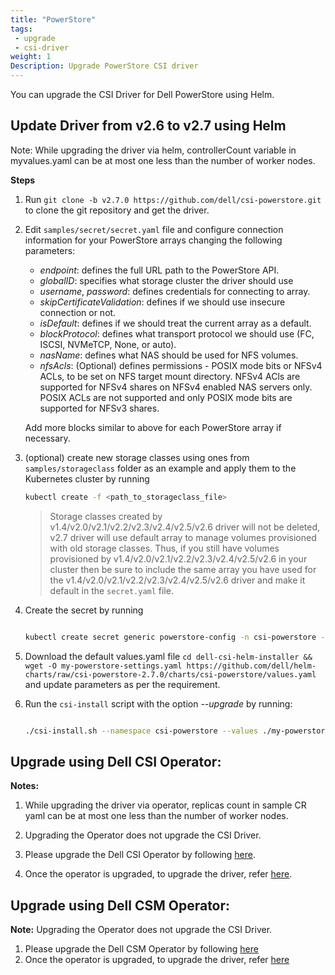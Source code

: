 ```yaml
---
title: "PowerStore"
tags:
 - upgrade
 - csi-driver
weight: 1
Description: Upgrade PowerStore CSI driver
---
```


You can upgrade the CSI Driver for Dell PowerStore using Helm.

## Update Driver from v2.6 to v2.7 using Helm

Note: While upgrading the driver via helm, controllerCount variable in myvalues.yaml can be at most one less than the number of worker nodes.

**Steps**
1. Run `git clone -b v2.7.0 https://github.com/dell/csi-powerstore.git` to clone the git repository and get the driver.
2. Edit `samples/secret/secret.yaml` file and configure connection information for your PowerStore arrays changing the following parameters:
    - *endpoint*: defines the full URL path to the PowerStore API.
    - *globalID*: specifies what storage cluster the driver should use  
    - *username*, *password*: defines credentials for connecting to array.
    - *skipCertificateValidation*: defines if we should use insecure connection or not.
    - *isDefault*: defines if we should treat the current array as a default.
    - *blockProtocol*: defines what transport protocol we should use (FC, ISCSI, NVMeTCP, None, or auto).
    - *nasName*: defines what NAS should be used for NFS volumes.
	- *nfsAcls*: (Optional) defines permissions - POSIX mode bits or NFSv4 ACLs, to be set on NFS target mount directory.
	             NFSv4 ACls are supported for NFSv4 shares on NFSv4 enabled NAS servers only. POSIX ACLs are not supported and only POSIX mode bits are supported for NFSv3 shares.
    
    Add more blocks similar to above for each PowerStore array if necessary. 
3. (optional) create new storage classes using ones from `samples/storageclass` folder as an example and apply them to the Kubernetes cluster by running 
    ```bash
    kubectl create -f <path_to_storageclass_file>
    ```
    
    >Storage classes created by v1.4/v2.0/v2.1/v2.2/v2.3/v2.4/v2.5/v2.6 driver will not be deleted, v2.7 driver will use default array to manage volumes provisioned with old storage classes. Thus, if you still have volumes provisioned by v1.4/v2.0/v2.1/v2.2/v2.3/v2.4/v2.5/v2.6 in your cluster then be sure to include the same array you have used for the v1.4/v2.0/v2.1/v2.2/v2.3/v2.4/v2.5/v2.6 driver and make it default in the `secret.yaml` file.
4. Create the secret by running 
    ```bash
    
    kubectl create secret generic powerstore-config -n csi-powerstore --from-file=config=secret.yaml
    ```
5. Download the default values.yaml file `cd dell-csi-helm-installer && wget -O my-powerstore-settings.yaml https://github.com/dell/helm-charts/raw/csi-powerstore-2.7.0/charts/csi-powerstore/values.yaml` and update parameters as per the requirement.
6. Run the `csi-install` script with the option _\-\-upgrade_ by running: 
     ```bash

     ./csi-install.sh --namespace csi-powerstore --values ./my-powerstore-settings.yaml --upgrade
     ```

## Upgrade using Dell CSI Operator:

**Notes:**
1. While upgrading the driver via operator, replicas count in sample CR yaml can be at most one less than the number of worker nodes.
2. Upgrading the Operator does not upgrade the CSI Driver.


1. Please upgrade the Dell CSI Operator by following [here](./../operator).
2. Once the operator is upgraded, to upgrade the driver, refer [here](./../../../installation/operator/#update-csi-drivers).

## Upgrade using Dell CSM Operator:
**Note:** Upgrading the Operator does not upgrade the CSI Driver.

1. Please upgrade the Dell CSM Operator by following [here](../../../../deployment/csmoperator/#to-upgrade-dell-csm-operator-perform-the-following-steps)
2. Once the operator is upgraded, to upgrade the driver, refer [here](../../../../deployment/csmoperator/#upgrade-driver-using-dell-csm-operator)
